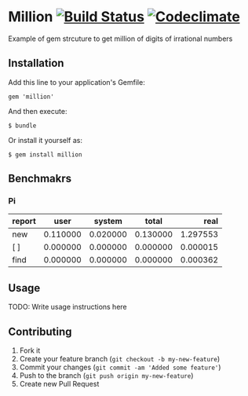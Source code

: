 # Million  [![Build Status](https://travis-ci.org/3zcurdia/million.png?branch=master)](https://travis-ci.org/3zcurdia/million) [![Codeclimate](https://codeclimate.com/badge.png)](https://codeclimate.com/github/3zcurdia/million)

Example of gem strcuture to get million of digits of irrational numbers

## Installation

Add this line to your application's Gemfile:

    gem 'million'

And then execute:

    $ bundle

Or install it yourself as:

    $ gem install million

## Benchmakrs

### Pi

| report |   user   |  system  |   total  |   real   |
| ------ |:--------:|:--------:|:--------:| --------:|
| new    | 0.110000 | 0.020000 | 0.130000 | 1.297553 |
| [ ]    | 0.000000 | 0.000000 | 0.000000 | 0.000015 |
| find   | 0.000000 | 0.000000 | 0.000000 | 0.000362 |

## Usage

TODO: Write usage instructions here

## Contributing

1. Fork it
2. Create your feature branch (`git checkout -b my-new-feature`)
3. Commit your changes (`git commit -am 'Added some feature'`)
4. Push to the branch (`git push origin my-new-feature`)
5. Create new Pull Request
